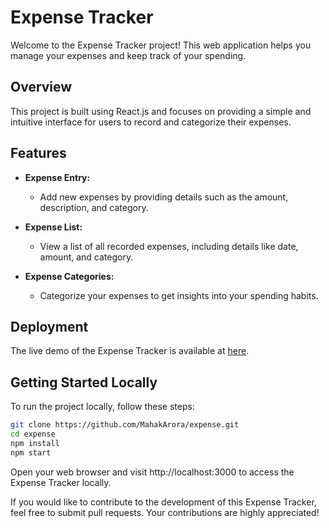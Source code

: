 # Expense Tracker

Welcome to the Expense Tracker project! This web application helps you manage your expenses and keep track of your spending.

## Overview

This project is built using React.js and focuses on providing a simple and intuitive interface for users to record and categorize their expenses.

## Features

- **Expense Entry:**
  - Add new expenses by providing details such as the amount, description, and category.

- **Expense List:**
  - View a list of all recorded expenses, including details like date, amount, and category.

- **Expense Categories:**
  - Categorize your expenses to get insights into your spending habits.

## Deployment

The live demo of the Expense Tracker is available at [here](https://expenseproject.netlify.app/).

## Getting Started Locally

To run the project locally, follow these steps:

```bash
git clone https://github.com/MahakArora/expense.git
cd expense
npm install
npm start
```
Open your web browser and visit http://localhost:3000 to access the Expense Tracker locally.

If you would like to contribute to the development of this Expense Tracker, feel free to submit pull requests. Your contributions are highly appreciated!
